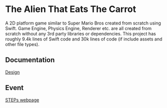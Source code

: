 # The Alien That Eats The Carrot
A 2D platform game similar to Super Mario Bros created from scratch using Swift. Game Engine, Physics Engine, Renderer etc. are all created from scratch without any 3rd party libraries or dependencies. This project has roughly 9.4k lines of Swift code and 30k lines of code (if include assets and other file types).

## Documentation
[Design](https://drive.google.com/file/d/1kHcMYgJxPgsfAiw6qWY70JHy4kN2GqI2/view?usp=sharing)

## Event
[STEPs webpage](https://uvents.nus.edu.sg/event/24th-steps/module/CS3217/project/5)
